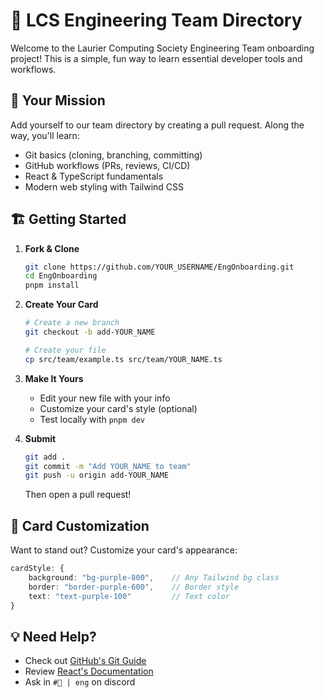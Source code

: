 # 🚀 LCS Engineering Team Directory

Welcome to the Laurier Computing Society Engineering Team onboarding project! This is a simple, fun way to learn essential developer tools and workflows.

## 🎯 Your Mission

Add yourself to our team directory by creating a pull request. Along the way, you'll learn:

- Git basics (cloning, branching, committing)
- GitHub workflows (PRs, reviews, CI/CD)
- React & TypeScript fundamentals
- Modern web styling with Tailwind CSS

## 🏗️ Getting Started

1. **Fork & Clone**
   ```bash
   git clone https://github.com/YOUR_USERNAME/EngOnboarding.git
   cd EngOnboarding
   pnpm install
   ```

2. **Create Your Card**
   ```bash
   # Create a new branch
   git checkout -b add-YOUR_NAME

   # Create your file
   cp src/team/example.ts src/team/YOUR_NAME.ts
   ```

3. **Make It Yours**
   - Edit your new file with your info
   - Customize your card's style (optional)
   - Test locally with `pnpm dev`

4. **Submit**
   ```bash
   git add .
   git commit -m "Add YOUR_NAME to team"
   git push -u origin add-YOUR_NAME
   ```
   Then open a pull request!

## 🎨 Card Customization

Want to stand out? Customize your card's appearance:
```typescript
cardStyle: {
    background: "bg-purple-800",    // Any Tailwind bg class
    border: "border-purple-600",    // Border style
    text: "text-purple-100"         // Text color
}
```

## 💡 Need Help?

- Check out [GitHub's Git Guide](https://github.com/git-guides)
- Review [React's Documentation](https://react.dev)
- Ask in `#🔧 | eng` on discord